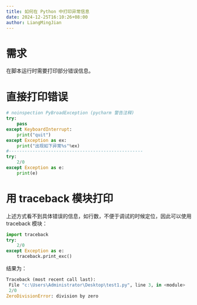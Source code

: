 ```yaml
---
title: 如何在 Python 中打印异常信息
date: 2024-12-25T16:10:26+08:00
author: LiangMingJian
---
```


# 需求

在脚本运行时需要打印部分错误信息。

# 直接打印错误

```python
# noinspection PyBroadException (pycharm 警告注释)
try:
    pass
except KeyboardInterrupt:
    print("quit") 
except Exception as ex:
    print("出现如下异常%s"%ex)
#---------------------------------------------------
try:
    2/0
except Exception as e:
    print(e)
```

# 用 traceback 模块打印

上述方式看不到具体错误的信息，如行数，不便于调试的时候定位，因此可以使用 traceback 模块：

```python
import traceback
try:
    2/0
except Exception as e:
    traceback.print_exc()
```

结果为：

```python
Traceback (most recent call last):
 File "c:\Users\Administrator\Desktop\test1.py", line 3, in <module>
 2/0
ZeroDivisionError: division by zero
```

